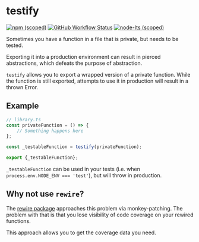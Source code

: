 # testify
[![npm (scoped)](https://img.shields.io/npm/v/@sutro-dev/testify?style=for-the-badge)](https://www.npmjs.com/package/@sutro-dev/testify)
[![GitHub Workflow Status](https://img.shields.io/github/workflow/status/SutroOrg/testify/CI?style=for-the-badge)](https://github.com/SutroOrg/testify/actions/workflows/ci.yml)
[![node-lts (scoped)](https://img.shields.io/node/v-lts/@sutro-dev/testify?style=for-the-badge)](https://nodejs.org/en/download/)


Sometimes you have a function in a file that is private, but needs to be tested.

Exporting it into a production environment can result in pierced abstractions, which defeats the purpose of abstraction.

`testify` allows you to export a wrapped version of a private function. While the function is still exported, attempts to use
it in production will result in a thrown Error.

## Example

```typescript
// library.ts
const privateFunction = () => {
    // Something happens here
};

const _testableFunction = testify(privateFunction);

export {_testableFunction};
```

`_testableFunction` can be used in your tests (i.e. when `process.env.NODE_ENV === 'test'`), but will throw in production.

## Why not use `rewire`?

The [rewire package](https://www.npmjs.com/package/rewire) approaches this problem via monkey-patching. The problem with that is 
that you lose visibility of code coverage on your rewired functions.

This approach allows you to get the coverage data you need.
